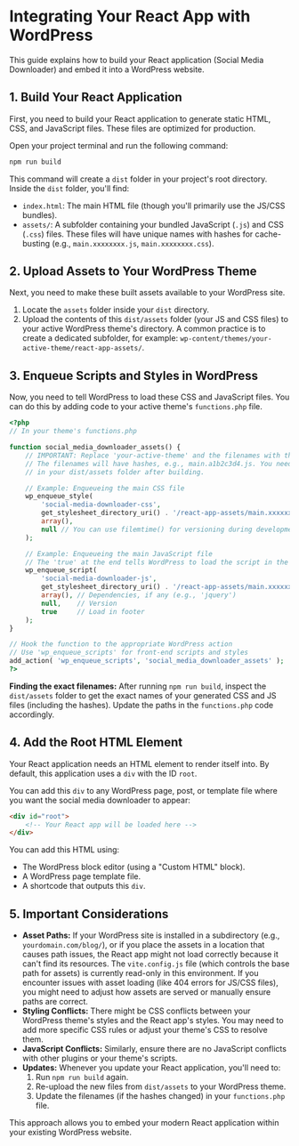 
# Integrating Your React App with WordPress

This guide explains how to build your React application (Social Media Downloader) and embed it into a WordPress website.

## 1. Build Your React Application

First, you need to build your React application to generate static HTML, CSS, and JavaScript files. These files are optimized for production.

Open your project terminal and run the following command:

```bash
npm run build
```

This command will create a `dist` folder in your project's root directory. Inside the `dist` folder, you'll find:
- `index.html`: The main HTML file (though you'll primarily use the JS/CSS bundles).
- `assets/`: A subfolder containing your bundled JavaScript (`.js`) and CSS (`.css`) files. These files will have unique names with hashes for cache-busting (e.g., `main.xxxxxxxx.js`, `main.xxxxxxxx.css`).

## 2. Upload Assets to Your WordPress Theme

Next, you need to make these built assets available to your WordPress site.
1.  Locate the `assets` folder inside your `dist` directory.
2.  Upload the contents of this `dist/assets` folder (your JS and CSS files) to your active WordPress theme's directory. A common practice is to create a dedicated subfolder, for example: `wp-content/themes/your-active-theme/react-app-assets/`.

## 3. Enqueue Scripts and Styles in WordPress

Now, you need to tell WordPress to load these CSS and JavaScript files. You can do this by adding code to your active theme's `functions.php` file.

```php
<?php
// In your theme's functions.php

function social_media_downloader_assets() {
    // IMPORTANT: Replace 'your-active-theme' and the filenames with the actual paths and names.
    // The filenames will have hashes, e.g., main.a1b2c3d4.js. You need to find these exact names
    // in your dist/assets folder after building.

    // Example: Enqueueing the main CSS file
    wp_enqueue_style(
        'social-media-downloader-css',
        get_stylesheet_directory_uri() . '/react-app-assets/main.xxxxxxxx.css', // Replace xxxxxxxx with actual hash
        array(),
        null // You can use filemtime() for versioning during development, or the hash itself
    );

    // Example: Enqueueing the main JavaScript file
    // The 'true' at the end tells WordPress to load the script in the footer.
    wp_enqueue_script(
        'social-media-downloader-js',
        get_stylesheet_directory_uri() . '/react-app-assets/main.xxxxxxxx.js', // Replace xxxxxxxx with actual hash
        array(), // Dependencies, if any (e.g., 'jquery')
        null,    // Version
        true     // Load in footer
    );
}

// Hook the function to the appropriate WordPress action
// Use 'wp_enqueue_scripts' for front-end scripts and styles
add_action( 'wp_enqueue_scripts', 'social_media_downloader_assets' );
?>
```

**Finding the exact filenames:** After running `npm run build`, inspect the `dist/assets` folder to get the exact names of your generated CSS and JS files (including the hashes). Update the paths in the `functions.php` code accordingly.

## 4. Add the Root HTML Element

Your React application needs an HTML element to render itself into. By default, this application uses a `div` with the ID `root`.

You can add this `div` to any WordPress page, post, or template file where you want the social media downloader to appear:

```html
<div id="root">
    <!-- Your React app will be loaded here -->
</div>
```

You can add this HTML using:
- The WordPress block editor (using a "Custom HTML" block).
- A WordPress page template file.
- A shortcode that outputs this `div`.

## 5. Important Considerations

*   **Asset Paths:** If your WordPress site is installed in a subdirectory (e.g., `yourdomain.com/blog/`), or if you place the assets in a location that causes path issues, the React app might not load correctly because it can't find its resources. The `vite.config.js` file (which controls the base path for assets) is currently read-only in this environment. If you encounter issues with asset loading (like 404 errors for JS/CSS files), you might need to adjust how assets are served or manually ensure paths are correct.
*   **Styling Conflicts:** There might be CSS conflicts between your WordPress theme's styles and the React app's styles. You may need to add more specific CSS rules or adjust your theme's CSS to resolve them.
*   **JavaScript Conflicts:** Similarly, ensure there are no JavaScript conflicts with other plugins or your theme's scripts.
*   **Updates:** Whenever you update your React application, you'll need to:
    1.  Run `npm run build` again.
    2.  Re-upload the new files from `dist/assets` to your WordPress theme.
    3.  Update the filenames (if the hashes changed) in your `functions.php` file.

This approach allows you to embed your modern React application within your existing WordPress website.
